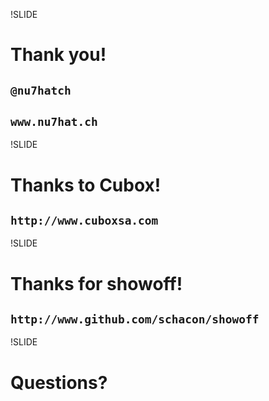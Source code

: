 !SLIDE
# Thank you!

<footer>
  <h2><code>@nu7hatch</code></h2>
  <h2><code>www.nu7hat.ch</code></h2>
</footer>

!SLIDE
# Thanks to Cubox!

<footer>
  <h2><code>http://www.cuboxsa.com</code></h2>
</footer>

!SLIDE
# Thanks for showoff!

<footer>
  <h2><code>http://www.github.com/schacon/showoff</code></h2>
</footer>

!SLIDE
# Questions?
